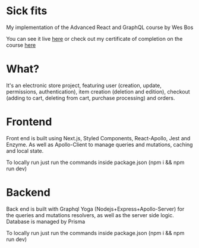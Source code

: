 # Sick fits

My implementation of the Advanced React and GraphQL course by Wes Bos

You can see it live [here](https://leroy-sickfits-next-prod.herokuapp.com) or check out my certificate of completion on the course [here](https://drive.google.com/file/d/1uoqfU6mOSBew8OHuYAH_AZtpCUHHt-US/view?usp=sharing)

# What?

It's an electronic store project, featuring user (creation, update, permissions, authentication), item creation (deletion and edition), checkout (adding to cart, deleting from cart, purchase processing) and orders. 

# Frontend

Front end is built using Next.js, Styled Components, React-Apollo, Jest and Enzyme. As well as Apollo-Client to manage queries and mutations, caching and local state.

To locally run just run the commands inside package.json (npm i && npm run dev)

# Backend

Back end is built with Graphql Yoga (Nodejs+Express+Apollo-Server) for the queries and mutations resolvers, as well as the server side logic. Database is managed by Prisma

To locally run just run the commands inside package.json (npm i && npm run dev)

